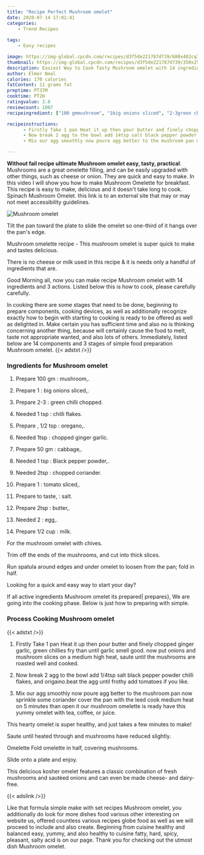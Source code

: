 ```yaml
---
title: "Recipe Perfect Mushroom omelet"
date: 2020-07-14 17:01:41
categories:
    - Trend Recipes
    
tags:
    - Easy recipes

image: https://img-global.cpcdn.com/recipes/d3f5de221787d739/680x482cq70/mushroom-omelet-recipe-main-photo.jpg
thumbnail: https://img-global.cpcdn.com/recipes/d3f5de221787d739/350x250cq70/mushroom-omelet-recipe-main-photo.jpg
description: Easiest Way to Cook Tasty Mushroom omelet with 14 ingredients and 3 stages of easy cooking.
author: Elmer Neal
calories: 170 calories
fatContent: 11 grams fat
preptime: PT37M
cooktime: PT2H
ratingvalue: 3.8
reviewcount: 1007
recipeingredient: ["100 gmmushroom", "1big onions sliced", "2-3green chilli chopped", "1 tspchilli flakes", ", 1/2 tsporegano", "1tspchopped ginger garlic", "50 gmcabbage", "1 tspBlack pepper powder", "2tspchopped coriander", "1tomato sliced", "to taste,salt", "2tspbutter", "2egg", "1/2 cupmilk"]

recipeinstructions: 
      - Firstly Take 1 pan Heat it up then pour butter and finely chopped ginger garlic green chillies fry than until garlic smell good now put onions and mushroom slices on a medium high heat saute until the mushrooms are roasted well and cooked 
      - Now break 2 agg to the bowl add 14tsp salt black pepper powder chilli flakes and origainobeat the agg until frothy add tomatoes if you like 
      - Mix our agg smoothly now poure agg better to the mushroom pan now sprinkle some coriander cover the pan with the leed cook medium heat on 5 minutes than open it our mushroom omelette is ready have this yummy omelet with tea coffee or juice

---
```




**Without fail recipe ultimate Mushroom omelet easy, tasty, practical**. Mushrooms are a great omelette filling, and can be easily upgraded with other things, such as cheese or onion. They are quick and easy to make. In this video I will show you how to make Mushroom Omelette for breakfast. This recipe is easy to make, delicious and it doesn&#39;t take long to cook. Spinach Mushroom Omelet. this link is to an external site that may or may not meet accessibility guidelines.


![Mushroom omelet](https://img-global.cpcdn.com/recipes/d3f5de221787d739/680x482cq70/mushroom-omelet-recipe-main-photo.jpg "Mushroom omelet")



Tilt the pan toward the plate to slide the omelet so one-third of it hangs over the pan&#39;s edge.

Mushroom omelette recipe - This mushroom omelet is super quick to make and tastes delicious.

There is no cheese or milk used in this recipe &amp; it is needs only a handful of ingredients that are.


Good Morning all, now you can make recipe Mushroom omelet with 14 ingredients and 3 actions. Listed below this is how to cook, please carefully carefully.

In cooking there are some stages that need to be done, beginning to prepare components, cooking devices, as well as additionally recognize exactly how to begin with starting to cooking is ready to be offered as well as delighted in. Make certain you has sufficient time and also no is thinking concerning another thing, because will certainly cause the food to melt, taste not appropriate wanted, and also lots of others. Immediately, listed below are 14 components and 3 stages of simple food preparation Mushroom omelet.
{{< adstxt />}}

### Ingredients for Mushroom omelet


1. Prepare 100 gm : mushroom,.

1. Prepare 1 : big onions sliced,.

1. Prepare 2-3 : green chilli chopped.

1. Needed 1 tsp : chilli flakes.

1. Prepare , 1/2 tsp : oregano,.

1. Needed 1tsp : chopped ginger garlic.

1. Prepare 50 gm : cabbage,.

1. Needed 1 tsp : Black pepper powder,.

1. Needed 2tsp : chopped coriander.

1. Prepare 1 : tomato sliced,.

1. Prepare to taste, : salt.

1. Prepare 2tsp : butter,.

1. Needed 2 : egg,.

1. Prepare 1/2 cup : milk.


For the mushroom omelet with chives.

Trim off the ends of the mushrooms, and cut into thick slices.

Run spatula around edges and under omelet to loosen from the pan; fold in half.

Looking for a quick and easy way to start your day?


If all active ingredients Mushroom omelet its prepared| prepares}, We are going into the cooking phase. Below is just how to preparing with simple.

### Process Cooking Mushroom omelet

{{< adstxt />}}


1. Firstly Take 1 pan Heat it up then pour butter and finely chopped ginger garlic, green chillies fry than until garlic smell good. now put onions and mushroom slices on a medium high heat, saute until the mushrooms are roasted well and cooked.



1. Now break 2 agg to the bowl add 1/4tsp salt black pepper powder chilli flakes, and origaino.beat the agg until frothy add tomatoes if you like.



1. Mix our agg smoothly now poure agg better to the mushroom pan now sprinkle some coriander cover the pan with the leed cook medium heat on 5 minutes than open it our mushroom omelette is ready have this yummy omelet with tea, coffee, or juice.




This hearty omelet is super healthy, and just takes a few minutes to make!

Saute until heated through and mushrooms have reduced slightly.

Omelette Fold omelette in half, covering mushrooms.

Slide onto a plate and enjoy.

This delicious kosher omelet features a classic combination of fresh mushrooms and sautéed onions and can even be made cheese- and dairy-free.


{{< adslink />}}

Like that formula simple make with set recipes Mushroom omelet, you additionally do look for more dishes food various other interesting on website us, offered countless various recipes globe food as well as we will proceed to include and also create. Beginning from cuisine healthy and balanced easy, yummy, and also healthy to cuisine fatty, hard, spicy, pleasant, salty acid is on our page. Thank you for checking out the utmost dish Mushroom omelet.
